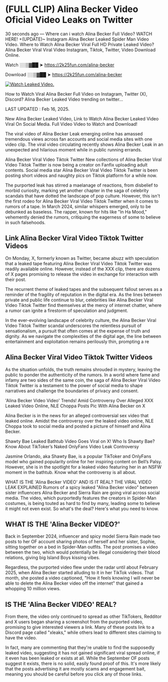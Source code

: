 # (FULL CLIP) Alina Becker Video Oficial Video Leaks on Twitter

30 seconds ago — Where can i watch Alina Becker Full Video? WATCH HERE! +(UPDATE)~ Instagram Alina Becker Leaked Spider Man Video Video. Where to Watch Alina Becker Viral Full HD Private Leaked Video? Alina Becker Viral Viral Video Instagram, Tiktok, Twitter, Video Download Online.

Watch ░░▒▓██ ➤ https://2k25fun.com/alina-becker

Download ░░▒▓██ ➤ https://2k25fun.com/alina-becker

[![Watch Leaked Video.](https://miro.medium.com/v2/resize:fit:828/format:webp/1*cilzJN44JGOrTw9NJCrNHA.gif "Watch Leaked Video")](https://2k25fun.com/alina-becker)

How to Watch Viral Alina Becker Full Video on Instagram, Twitter (X), Discord? Alina Becker Leaked Video trending on twitter...

LAST UPDATED : Feb 16, 2025.

New Alina Becker Leaked Video, Link to Watch Alina Becker Leaked Video Viral On Social Media. Full Video Video to Watch and Download!

The viral video of Alina Becker Leak emerging online has amassed tremendous views across fan accounts and social media sites with one video clip. The viral video circulating recently shows Alina Becker Leak in an unexpected and hilarious moment while in public running errands.

Alina Becker Viral Video Tiktok Twitter New collections of Alina Becker Viral Video Tiktok Twitter is now being a creator on Fanfix uploading adult contents. Social media star Alina Becker Viral Video Tiktok Twitter is been posting short videos and naughty pics on Tiktok platform for a while now.

The purported leak has stirred a maelanage of reactions, from disbelief to morbid curiosity, marking yet another chapter in the saga of celebrity scandals that have dotted the landscape of pop culture. However, this isn't the first rodeo for Alina Becker Viral Video Tiktok Twitter when it comes to rumors of a tape. In March 2024, similar whispers emerged, only to be debunked as baseless. The rapper, known for hits like "In Ha Mood," vehemently denied the rumors, critiquing the eagerness of some to believe in such falsehoods.

## Link Alina Becker Viral Video Tiktok Twitter Videos

On Monday, X, formerly known as Twitter, became abuzz with speculation that a leaked tape featuring Alina Becker Viral Video Tiktok Twitter was readily available online. However, instead of the XXX clip, there are dozens of X pages promising to release the video in exchange for interaction with their post.

The recurrent theme of leaked tapes and the subsequent fallout serves as a reminder of the fragility of reputation in the digital era. As the lines between private and public life continue to blur, celebrities like Alina Becker Viral Video Tiktok Twitter find themselves at the mercy of internet chatter, where a rumor can ignite a firestorm of speculation and judgment.

In the ever-evolving landscape of celebrity culture, the Alina Becker Viral Video Tiktok Twitter scandal underscores the relentless pursuit of sensationalism, a pursuit that often comes at the expense of truth and dignity. As we navigate the complexities of the digital age, the line between entertainment and exploitation remains perilously thin, prompting a re

##  Alina Becker Viral Video Tiktok Twitter Videos

As the situation unfolds, the truth remains shrouded in mystery, leaving the public to ponder the authenticity of the rumors. In a world where fame and infamy are two sides of the same coin, the saga of Alina Becker Viral Video Tiktok Twitter is a testament to the power of social media to shape narratives and challenge the boundaries of privacy and consent.

'Alina Becker Video Video' Trends! Amid Controversy Over Alleged XXX Leaked Video Online, NLE Choppa Posts Pic With Alina Becker on X

Alina Becker is in the news for an alleged controversial sex video that leaked online. Amidst the controversy over the leaked video online, NLE Choppa took to social media and posted a picture of himself and Alina Becker.

Shawty Bae Leaked Bathtub Video Goes Viral on X! Who Is Shawty Bae? Know About TikToker’s Naked OnlyFans Video Leak Controversy

Jasmine Orlando, aka Shawty Bae, is a popular TikToker and OnlyFans model who gained popularity online for her inspiring content on Bell’s Palsy. However, she is in the spotlight for a leaked video featuring her in an NSFW moment in the bathtub. Know what the controversy is all about.

WHAT IS THE 'Alina Becker VIDEO' AND IS IT REAL? THE VIRAL VIDEO LEAK EXPLAINED Rumors of a spicy leaked "Alina Becker video" between sister influencers Alina Becker and Sierra Rain are going viral across social media. The video, which purportedly features the creators in Spider-Man costumes, is being touted as hard to find by many, leading some to believe it might not even exist. So what's the deal? Here's what you need to know.

## WHAT IS THE 'Alina Becker VIDEO?'

Back in September 2024, influencer and spicy model Sierra Rain made two posts to her OF account sharing photos of herself and her sister, Sophie, sitting together on a bed in Spider-Man outfits. The post promises a video between the two, which would potentially be illegal considering their blood relations, giving big Island Boys kissing vibes.

Regardless, the purported video flew under the radar until about February 2025, when Alina Becker started alluding to it in her TikTok videos. That month, she posted a video captioned, "How it feels knowing I will never be able to delete the Alina Becker video off the internet" that gained a whopping 10 million views.

## IS THE 'Alina Becker VIDEO' REAL?

From there, the video only continued to spread as other TikTokers, Redditor and X users began sharing a screenshot from the purported video, promising to give interested viewers a link. Many of these posts link to a Discord page called "xleaks," while others lead to different sites claiming to have the video.

In fact, many are commenting that they're unable to find the supposedly leaked video, suggesting it has not gained significant viral spread online, if it even has been leaked or exists at all. While the September OF posts suggest it exists, there is no solid, easily found proof of this. It's more likely that the posts advertising it are mostly scams and engagement bait, meaning you should be careful before you click any of those links.